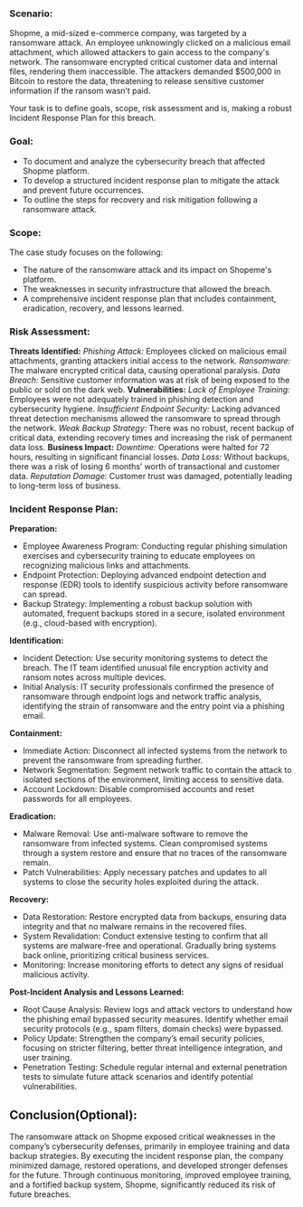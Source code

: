   ### Scenario:
Shopme, a mid-sized e-commerce company, was targeted by a ransomware attack. An employee unknowingly clicked on a malicious email attachment, which allowed attackers to gain access to the company's network. The ransomware encrypted critical customer data and internal files, rendering them inaccessible. The attackers demanded $500,000 in Bitcoin to restore the data, threatening to release sensitive customer information if the ransom wasn’t paid.

Your task is to define goals, scope, risk assessment and is, making a robust Incident Response Plan for this breach.

### Goal:

- To document and analyze the cybersecurity breach that affected Shopme platform.
- To develop a structured incident response plan to mitigate the attack and prevent future occurrences.
- To outline the steps for recovery and risk mitigation following a ransomware attack.

### **Scope:**

The case study focuses on the following:

- The nature of the ransomware attack and its impact on Shopeme's platform.
- The weaknesses in security infrastructure that allowed the breach.
- A comprehensive incident response plan that includes containment, eradication, recovery, and lessons learned.

### Risk Assessment:

**Threats Identified:**
_Phishing Attack:_ Employees clicked on malicious email attachments, granting attackers initial access to the network.
_Ransomware:_ The malware encrypted critical data, causing operational paralysis.
_Data Breach:_ Sensitive customer information was at risk of being exposed to the public or sold on the dark web.
**Vulnerabilities:**
_Lack of Employee Training:_ Employees were not adequately trained in phishing detection and cybersecurity hygiene.
_Insufficient Endpoint Security:_ Lacking advanced threat detection mechanisms allowed the ransomware to spread through the network.
_Weak Backup Strategy:_ There was no robust, recent backup of critical data, extending recovery times and increasing the risk of permanent data loss.
**Business Impact:**
_Downtime:_ Operations were halted for 72 hours, resulting in significant financial losses.
_Data Loss:_ Without backups, there was a risk of losing 6 months’ worth of transactional and customer data.
_Reputation Damage:_ Customer trust was damaged, potentially leading to long-term loss of business.

### Incident Response Plan:

**Preparation:**

- Employee Awareness Program: Conducting regular phishing simulation exercises and cybersecurity training to educate employees on recognizing malicious links and attachments.
- Endpoint Protection: Deploying advanced endpoint detection and response (EDR) tools to identify suspicious activity before ransomware can spread.
- Backup Strategy: Implementing a robust backup solution with automated, frequent backups stored in a secure, isolated environment (e.g., cloud-based with encryption).

**Identification:**

- Incident Detection: Use security monitoring systems to detect the breach. The IT team identified unusual file encryption activity and ransom notes across multiple devices.
- Initial Analysis: IT security professionals confirmed the presence of ransomware through endpoint logs and network traffic analysis, identifying the strain of ransomware and the entry point via a phishing email.

**Containment:**

- Immediate Action: Disconnect all infected systems from the network to prevent the ransomware from spreading further.
- Network Segmentation: Segment network traffic to contain the attack to isolated sections of the environment, limiting access to sensitive data.
- Account Lockdown: Disable compromised accounts and reset passwords for all employees.

**Eradication:**

- Malware Removal: Use anti-malware software to remove the ransomware from infected systems. Clean compromised systems through a system restore and ensure that no traces of the ransomware remain.
- Patch Vulnerabilities: Apply necessary patches and updates to all systems to close the security holes exploited during the attack.

**Recovery:**

- Data Restoration: Restore encrypted data from backups, ensuring data integrity and that no malware remains in the recovered files.
- System Revalidation: Conduct extensive testing to confirm that all systems are malware-free and operational. Gradually bring systems back online, prioritizing critical business services.
- Monitoring: Increase monitoring efforts to detect any signs of residual malicious activity.

**Post-Incident Analysis and Lessons Learned:**

- Root Cause Analysis: Review logs and attack vectors to understand how the phishing email bypassed security measures. Identify whether email security protocols (e.g., spam filters, domain checks) were bypassed.
- Policy Update: Strengthen the company’s email security policies, focusing on stricter filtering, better threat intelligence integration, and user training.
- Penetration Testing: Schedule regular internal and external penetration tests to simulate future attack scenarios and identify potential vulnerabilities.

## Conclusion(Optional):
The ransomware attack on Shopme exposed critical weaknesses in the company’s cybersecurity defenses, primarily in employee training and data backup strategies. By executing the  incident response plan, the company minimized damage, restored operations, and developed stronger defenses for the future. Through continuous monitoring, improved employee training, and a fortified backup system, Shopme, significantly reduced its risk of future breaches.




